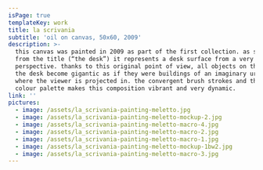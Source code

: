 ```yaml
---
isPage: true
templateKey: work
title: la scrivania
subtitle: 'oil on canvas, 50x60, 2009'
description: >-
  this canvas was painted in 2009 as part of the first collection. as suggested
  from the title (“the desk”) it represents a desk surface from a very low
  perspective. thanks to this original point of view, all objects on the top of
  the desk become gigantic as if they were buildings of an imaginary urban space
  where the viewer is projected in. the convergent brush strokes and the broad
  colour palette makes this composition vibrant and very dynamic.
link: ''
pictures:
  - image: /assets/la_scrivania-painting-meletto.jpg
  - image: /assets/la_scrivania-painting-meletto-mockup-2.jpg
  - image: /assets/la_scrivania-painting-meletto-macro-4.jpg
  - image: /assets/la_scrivania-painting-meletto-macro-2.jpg
  - image: /assets/la_scrivania-painting-meletto-macro-1.jpg
  - image: /assets/la_scrivania-painting-meletto-mockup-1bw2.jpg
  - image: /assets/la_scrivania-painting-meletto-macro-3.jpg
---
```


